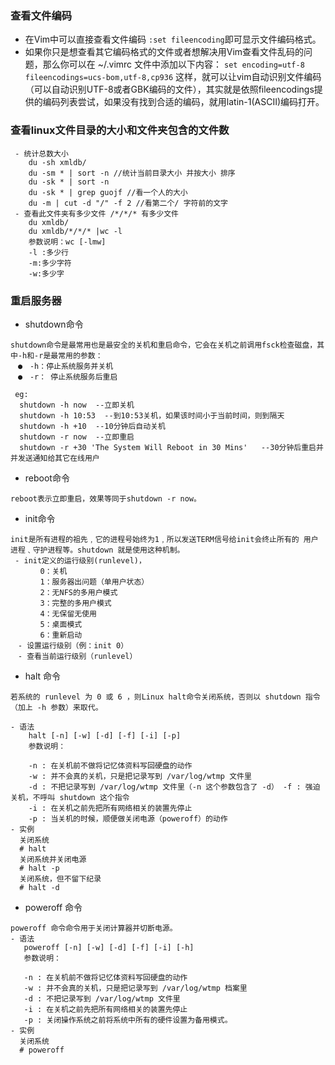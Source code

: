 ### 查看文件编码
- 在Vim中可以直接查看文件编码
`:set fileencoding`即可显示文件编码格式。
- 如果你只是想查看其它编码格式的文件或者想解决用Vim查看文件乱码的问题，那么你可以在
~/.vimrc 文件中添加以下内容：
`set encoding=utf-8 fileencodings=ucs-bom,utf-8,cp936`
这样，就可以让vim自动识别文件编码（可以自动识别UTF-8或者GBK编码的文件），其实就是依照fileencodings提供的编码列表尝试，如果没有找到合适的编码，就用latin-1(ASCII)编码打开。
### 查看linux文件目录的大小和文件夹包含的文件数
```
 - 统计总数大小
    du -sh xmldb/
    du -sm * | sort -n //统计当前目录大小 并按大小 排序
    du -sk * | sort -n
    du -sk * | grep guojf //看一个人的大小
    du -m | cut -d "/" -f 2 //看第二个/ 字符前的文字
 - 查看此文件夹有多少文件 /*/*/* 有多少文件
    du xmldb/
    du xmldb/*/*/* |wc -l
    参数说明：wc [-lmw]
    -l :多少行
    -m:多少字符
    -w:多少字
 ```
### 重启服务器
- shutdown命令
```
shutdown命令是最常用也是最安全的关机和重启命令，它会在关机之前调用fsck检查磁盘，其中-h和-r是最常用的参数：
　●　-h：停止系统服务并关机
　●　-r： 停止系统服务后重启
 
 eg:
  shutdown -h now  --立即关机 
  shutdown -h 10:53  --到10:53关机，如果该时间小于当前时间，则到隔天 
  shutdown -h +10  --10分钟后自动关机 
  shutdown -r now  --立即重启 
  shutdown -r +30 'The System Will Reboot in 30 Mins'   --30分钟后重启并并发送通知给其它在线用户
```
- reboot命令
```
reboot表示立即重启，效果等同于shutdown -r now。
```
- init命令
```
init是所有进程的祖先﹐它的进程号始终为1﹐所以发送TERM信号给init会终止所有的 用户进程﹑守护进程等。shutdown 就是使用这种机制。
 - init定义的运行级别(runlevel)， 
　　　　0：关机
　　　　1：服务器出问题（单用户状态）
　　　　2：无NFS的多用户模式
　　　　3：完整的多用户模式
　　　　4：无保留无使用
　　　　5：桌面模式
　　　　6：重新启动
　- 设置运行级别（例：init 0）
　- 查看当前运行级别（runlevel）
```
- halt 命令
```
若系统的 runlevel 为 0 或 6 ，则Linux halt命令关闭系统，否则以 shutdown 指令（加上 -h 参数）来取代。

- 语法
    halt [-n] [-w] [-d] [-f] [-i] [-p]
    参数说明：

    -n : 在关机前不做将记忆体资料写回硬盘的动作
    -w : 并不会真的关机，只是把记录写到 /var/log/wtmp 文件里
    -d : 不把记录写到 /var/log/wtmp 文件里（-n 这个参数包含了 -d） -f : 强迫关机，不呼叫 shutdown 这个指令
    -i : 在关机之前先把所有网络相关的装置先停止
    -p : 当关机的时候，顺便做关闭电源（poweroff）的动作
- 实例
  关闭系统
  # halt
  关闭系统并关闭电源
  # halt -p
  关闭系统，但不留下纪录
  # halt -d
```
- poweroff 命令
```
poweroff 命令命令用于关闭计算器并切断电源。
- 语法
   poweroff [-n] [-w] [-d] [-f] [-i] [-h]
   参数说明：

   -n : 在关机前不做将记忆体资料写回硬盘的动作
   -w : 并不会真的关机，只是把记录写到 /var/log/wtmp 档案里
   -d : 不把记录写到 /var/log/wtmp 文件里
   -i : 在关机之前先把所有网络相关的装置先停止
   -p : 关闭操作系统之前将系统中所有的硬件设置为备用模式。
- 实例
  关闭系统
  # poweroff
```
